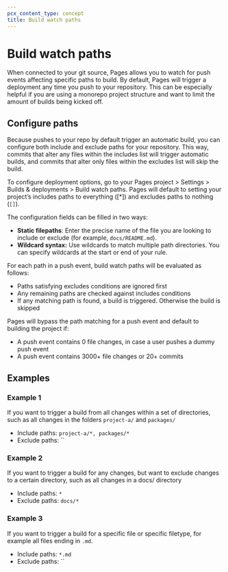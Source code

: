 ```yaml
---
pcx_content_type: concept
title: Build watch paths 
---
```


# Build watch paths

When connected to your git source, Pages allows you to watch for push events affecting specific paths to build. By default, Pages will trigger a deployment any time you push to your repository. This can be especially helpful if you are using a monorepo project structure and want to limit the amount of builds being kicked off. 

## Configure paths 

Because pushes to your repo by default trigger an automatic build, you can configure both include and exclude paths for your repository. This way, commits that alter any files within the includes list will trigger automatic builds, and commits that alter only files within the excludes list will skip the build. 

To configure deployment options, go to your Pages project > Settings > Builds & deployments > Build watch paths. Pages will default to setting your project’s includes paths to everything ([*]) and excludes paths to nothing (`[]`).  

The configuration fields can be filled in two ways:

* **Static filepaths**: Enter the precise name of the file you are looking to include or exclude (for example, `docs/README.md`).
* **Wildcard syntax:** Use wildcards to match multiple path directories. You can specify wildcards at the start or end of your rule. 

For each path in a push event, build watch paths will be evaluated as follows:
  * Paths satisfying excludes conditions are ignored first 
  * Any remaining paths are checked against includes conditions 
  * If any matching path is found, a build is triggered. Otherwise the build is skipped

Pages will bypass the path matching for a push event and default to building the project if: 
* A push event contains 0 file changes, in case a user pushes a dummy push event 
* A push event contains 3000+ file changes or 20+ commits

## Examples

### Example 1
 If you want to trigger a build from all changes within a set of directories, such as all changes in the folders `project-a/` and `packages/` 
* Include paths: `project-a/*, packages/*`
* Exclude paths: ``

### Example 2
If you want to trigger a build for any changes, but want to exclude changes to a certain directory, such as all changes in a docs/ directory
* Include paths: `*`
* Exclude paths: `docs/*`

### Example 3
If you want to trigger a build for a specific file or specific filetype, for example all files ending in `.md`.
* Include paths: `*.md`
* Exclude paths: ``




